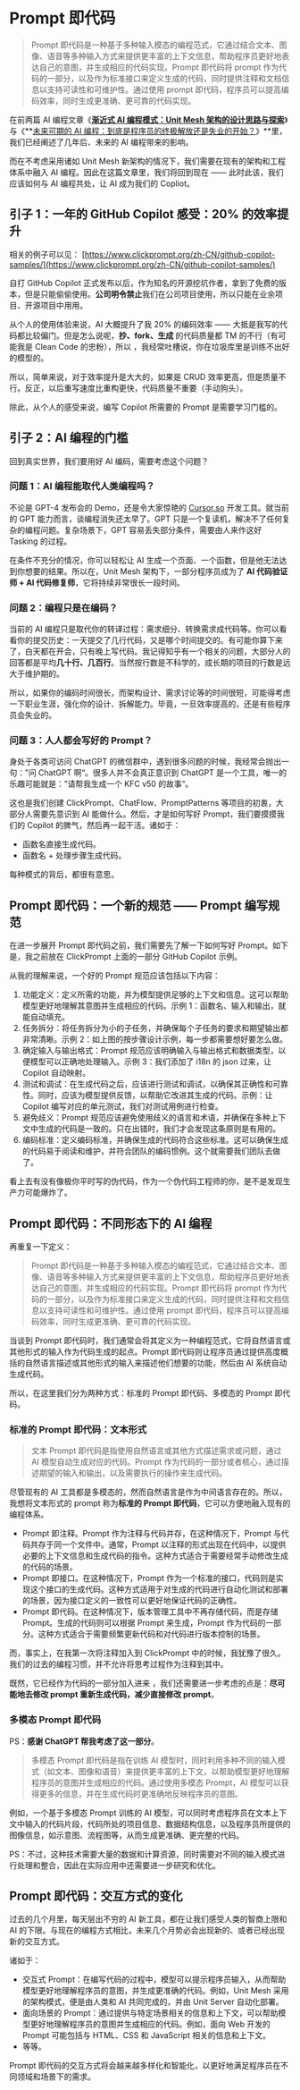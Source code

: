 # Prompt 即代码

> Prompt 即代码是一种基于多种输入模态的编程范式，它通过结合文本、图像、语音等多种输入方式来提供更丰富的上下文信息，帮助程序员更好地表达自己的意图，并生成相应的代码实现。Prompt 即代码将 prompt 作为代码的一部分，以及作为标准接口来定义生成的代码，同时提供注释和文档信息以支持可读性和可维护性。通过使用 prompt 即代码，程序员可以提高编码效率，同时生成更准确、更可靠的代码实现。
>

在前两篇 AI 编程文章《**[渐近式 AI 编程模式：Unit Mesh 架构的设计思路与探索](https://www.phodal.com/blog/unit-mesh/)**》与《**[未来可期的 AI 编程：到底是程序员的终极解放还是失业的开始？](https://www.phodal.com/blog/thinking-in-ai-programming/)》**里，我们已经阐述了几年后、未来的  AI 编程带来的影响。

而在不考虑采用诸如 Unit Mesh 新架构的情况下，我们需要在现有的架构和工程体系中融入 AI 编程。因此在这篇文章里，我们将回到现在 —— 此时此该，我们应该如何与 AI 编程共处，让 AI 成为我们的 Copliot。

## 引子 1：一年的 GitHub Copilot 感受：20% 的效率提升

相关的例子可以见： [https://www.clickprompt.org/zh-CN/github-copilot-samples/](https://www.clickprompt.org/zh-CN/github-copilot-samples/)

自打 GitHub Copilot 正式发布以后，作为知名的开源挖坑作者，拿到了免费的版本，但是只能偷偷使用。**公司明令禁止**我们在公司项目使用，所以只能在业余项目、开源项目中用用。

从个人的使用体验来说，AI 大概提升了我 20% 的编码效率 —— 大抵是我写的代码都比较偏门。但是怎么说呢，**抄、fork、生成** 的代码质量都  TM 的不行（有可能我是 Clean Code 的忠粉），所以 ，我经常吐槽说，你在垃圾库里是训练不出好的模型的。

所以，简单来说，对于效率提升是大大的，如果是 CRUD 效率更高，但是质量不行。反正，以后重写速度比重构更快，代码质量不重要（手动狗头）。

除此，从个人的感受来说，编写 Copilot 所需要的 Prompt 是需要学习门槛的。

## 引子 2：AI 编程的门槛

回到真实世界，我们要用好 AI 编码，需要考虑这个问题？

### 问题 1：AI 编程能取代人类编程吗？

不论是 GPT-4 发布会的 Demo，还是令大家惊艳的 [Cursor.so](http://Cursor.so) 开发工具。就当前的 GPT 能力而言，谈编程消失还太早了。GPT 只是一个复读机，解决不了任何复杂的编程问题。复杂场景下，GPT 容易丢失部分条件，需要由人来作这好 Tasking 的过程。

在条件不充分的情况，你可以轻松让 AI 生成一个页面、一个函数，但是他无法达到你想要的结果。所以在，Unit Mesh 架构下，一部分程序员成为了 **AI 代码验证师 + AI 代码修复师**，它将持续非常很长一段时间。

### 问题 2：编程只是在编码？

当前的 AI 编程只是取代你的转译过程：需求细分、转换需求成代码等。你可以看看你的提交历史：一天提交了几行代码，又是哪个时间提交的。有可能你算下来了，白天都在开会，只有晚上写代码。我记得知乎有一个相关的问题，大部分人的回答都是平均**几十行、几百行**。当然按行数是不科学的，成长期的项目的行数是远大于维护期的。

所以，如果你的编码时间很长，而架构设计、需求讨论等的时间很短，可能得考虑一下职业生涯，强化你的设计、拆解能力。毕竟，一旦效率提高的，还是有些程序员会失业的。

### 问题 3：人人都会写好的 Prompt？

身处于各类可访问 ChatGPT 的微信群中，遇到很多问题的时候，我经常会抛出一句：”问 ChatGPT 啊“。很多人并不会真正意识到 ChatGPT 是一个工具，唯一的乐趣可能就是：”请帮我生成一个 KFC v50 的故事“。

这也是我们创建 ClickPrompt、ChatFlow、PromptPatterns 等项目的初衷，大部分人需要先意识到  AI 能做什么。然后，才是如何写好 Prompt，我们要摸摸我们的 Copilot 的脾气，然后再一起干活。诸如于：

- 函数名直接生成代码。
- 函数名 + 处理步骤生成代码。

每种模式的背后，都很有意思。

## Prompt 即代码：一个新的规范 ——  Prompt  编写规范

在进一步展开 Prompt 即代码之前，我们需要先了解一下如何写好 Prompt。如下是，我之前放在 ClickPrompt 上面的一部分 GitHub Copilot 示例。

从我的理解来说，一个好的 Prompt 规范应该包括以下内容：

1. 功能定义：定义所需的功能，并为模型提供足够的上下文和信息。这可以帮助模型更好地理解其意图并生成相应的代码。示例 1：函数名、输入和输出，就能自动填充。
2. 任务拆分：将任务拆分为小的子任务，并确保每个子任务的要求和期望输出都非常清晰。示例 2：如上图的按步骤设计示例，每一步都需要想好要怎么做。
3. 确定输入与输出格式：Prompt 规范应该明确输入与输出格式和数据类型，以便模型可以正确地处理输入。示例 3：我们添加了 i18n 的 json 过来，让 Copilot 自动映射。
4. 测试和调试：在生成代码之后，应该进行测试和调试，以确保其正确性和可靠性。同时，应该为模型提供反馈，以帮助它改进其生成的代码。示例：让 Copilot 编写对应的单元测试，我们对测试用例进行检查。
5. 避免歧义：Prompt 规范应该避免使用歧义的语言和术语，并确保在多种上下文中生成的代码是一致的。只在出错时，我们才会发现这条原则是有用的。
6. 编码标准：定义编码标准，并确保生成的代码符合这些标准。这可以确保生成的代码易于阅读和维护，并符合团队的编码惯例。这个就需要我们团队去做了。

看上去有没有像极你平时写的伪代码，作为一个伪代码工程师的你，是不是发现生产力可能爆炸了。

## Prompt 即代码：不同形态下的 AI 编程

再重复一下定义：

> Prompt 即代码是一种基于多种输入模态的编程范式，它通过结合文本、图像、语音等多种输入方式来提供更丰富的上下文信息，帮助程序员更好地表达自己的意图，并生成相应的代码实现。Prompt 即代码将 prompt 作为代码的一部分，以及作为标准接口来定义生成的代码，同时提供注释和文档信息以支持可读性和可维护性。通过使用 prompt 即代码，程序员可以提高编码效率，同时生成更准确、更可靠的代码实现。
>

当谈到 Prompt 即代码时，我们通常会将其定义为一种编程范式，它将自然语言或其他形式的输入作为代码生成的起点。Prompt 即代码则让程序员通过提供高度概括的自然语言描述或其他形式的输入来描述他们想要的功能，然后由 AI 系统自动生成代码。

所以，在这里我们分为两种方式：标准的 Prompt 即代码、多模态的 Prompt 即代码。

### 标准的 Prompt 即代码：文本形式

> 文本 Prompt 即代码是指使用自然语言或其他方式描述需求或问题，通过 AI 模型自动生成对应的代码。Prompt 作为代码的一部分或者核心，通过描述期望的输入和输出，以及需要执行的操作来生成代码。
>

尽管现有的 AI 工具都是多模态的，然而自然语言是作为中间语言存在的。所以，我想将文本形式的 prompt 称为**标准的 Prompt 即代码**，它可以方便地融入现有的编程体系。

- Prompt 即注释。Prompt 作为注释与代码并存，在这种情况下，Prompt 与代码共存于同一个文件中。通常，Prompt 以注释的形式出现在代码中，以提供必要的上下文信息和生成代码的指令。这种方式适合于需要经常手动修改生成的代码的场景。
- Prompt 即接口。在这种情况下，Prompt 作为一个标准的接口，代码则是实现这个接口的生成代码。这种方式适用于对生成的代码进行自动化测试和部署的场景，因为接口定义的一致性可以更好地保证代码的正确性。
- Prompt 即代码。在这种情况下，版本管理工具中不再存储代码，而是存储 Prompt。生成的代码则可以根据 Prompt 来生成，Prompt 作为代码的一部分。这种方式适合于需要频繁更新代码和对代码进行版本控制的场景。

而，事实上，在我第一次将注释加入到 ClickPrompt 中的时候，我犹豫了很久。我们的过去的编程习惯，并不允许将思考过程作为注释到其中。

既然，它已经作为代码的一部分加入进来 ，我们还需要进一步考虑的点是：**尽可能地去修改 prompt 重新生成代码，减少直接修改 prompt**。

### 多模态 Prompt 即代码

PS：**感谢 ChatGPT 帮我考虑了这一部分**。

> 多模态 Prompt 即代码是指在训练 AI 模型时，同时利用多种不同的输入模式（如文本、图像和语音）来提供更丰富的上下文，以帮助模型更好地理解程序员的意图并生成相应的代码。通过使用多模态 Prompt，AI 模型可以获得更多的信息，并在生成代码时更准确地反映程序员的意图。
>

例如，一个基于多模态 Prompt 训练的 AI 模型，可以同时考虑程序员在文本上下文中输入的代码片段，代码所处的项目信息、数据结构信息，以及程序员所提供的图像信息，如示意图、流程图等，从而生成更准确、更完整的代码。

PS：不过，这种技术需要大量的数据和计算资源，同时需要对不同的输入模式进行处理和整合，因此在实际应用中还需要进一步研究和优化。

## Prompt 即代码：交互方式的变化

过去的几个月里，每天层出不穷的 AI 新工具，都在让我们感受人类的智商上限和 AI 的下限。与现在的编程方式相比，未来几个月势必会出现新的、或者已经出现新的交互方式。

诸如于：

- 交互式 Prompt：在编写代码的过程中，模型可以提示程序员输入，从而帮助模型更好地理解程序员的意图，并生成更准确的代码。例如，Unit Mesh 采用的架构模式，便是由人类和 AI 共同完成的，并由 Unit Server 自动化部署。
- 面向场景的 Prompt：通过提供与特定场景相关的信息和上下文，可以帮助模型更好地理解程序员的意图并生成相应的代码。例如，面向 Web 开发的 Prompt 可能包括与 HTML、CSS 和 JavaScript 相关的信息和上下文。
- 等等。

Prompt 即代码的交互方式将会越来越多样化和智能化，以更好地满足程序员在不同领域和场景下的需求。
